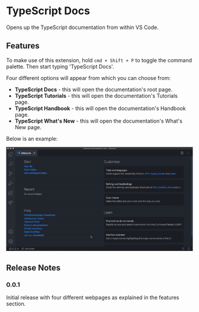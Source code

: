 # TypeScript Docs

Opens up the TypeScript documentation from within VS Code.

## Features

To make use of this extension, hold `cmd + Shift + P` to toggle the command palette. Then start typing 'TypeScript Docs'. 

Four different options will appear from which you can choose from:
- **TypeScript Docs** - this will open the documentation's root page.
- **TypeScript Tutorials** - this will open the documentation's Tutorials page.
- **TypeScript Handbook** - this will open the documentation's Handbook page.
- **TypeScript What's New** - this will open the documentation's What's New page.

Below is an example:

![Example](images/vscode-ts.gif)

## Release Notes

### 0.0.1

Initial release with four different webpages as explained in the features section.

